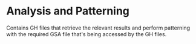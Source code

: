 # Analysis and Patterning

Contains GH files that retrieve the relevant results and perform patterning with the required GSA file that's being accessed by the GH files.
